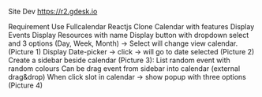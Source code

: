 Site Dev https://r2.gdesk.io 


Requirement
Use Fullcalendar Reactjs
Clone Calendar with features
Display Events 
Display Resources with name
Display button with dropdown select and 3 options (Day, Week, Month) -> Select will change view calendar. (Picture 1)
Display Date-picker -> click -> will go to date selected (Picture 2)
Create a sidebar beside calendar (Picture 3):
List random event with random colours 
Can be drag event from sidebar into calendar (external drag&drop)
When click slot in calendar -> show popup with three options (Picture 4)
